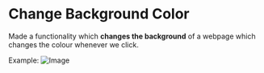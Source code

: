# Change Background Color

Made a functionality which **changes the background** of a webpage which changes the colour whenever we click.

Example: ![Image](\images\backgroundColorChange.png)
